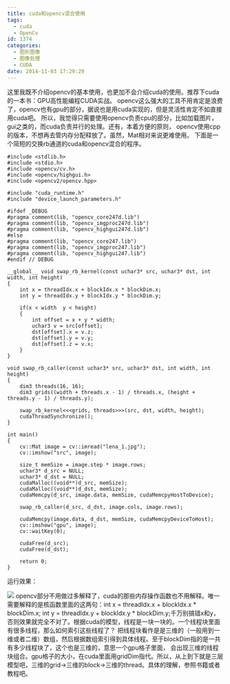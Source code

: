 ```yaml
---
title: cuda和opencv混合使用
tags:
  - cuda
  - OpenCv
id: 1374
categories:
  - 图形图像
  - 图像处理
  - CUDA
date: 2014-11-03 17:29:29
---
```


这里我既不介绍opencv的基本使用，也更加不会介绍cuda的使用。推荐下cuda的一本书：GPU高性能编程CUDA实战。
opencv这么强大的工具不用肯定是浪费了，opencv也有gpu的部分，据说也是用cuda实现的，但是灵活性肯定不如直接用cuda吧。
所以，我觉得只需要使用opencv负责cpu的部分，比如加载图片，gui之类的，而cuda负责并行的处理。还有，本着方便的原则，
opencv使用cpp的版本，不想再去管内存分配释放了。虽然，Mat相对来说更难使用。
下面是一个简短的交换rb通道的cuda和opencv混合的程序。

``` stylus
#include <stdlib.h>
#include <stdio.h>
#include <opencv/cv.h>
#include <opencv/highgui.h>
#include <opencv2/opencv.hpp>

#include "cuda_runtime.h"
#include "device_launch_parameters.h"

#ifdef _DEBUG
#pragma comment(lib, "opencv_core247d.lib")
#pragma comment(lib, "opencv_imgproc247d.lib")
#pragma comment(lib, "opencv_highgui247d.lib")
#else
#pragma comment(lib, "opencv_core247.lib")
#pragma comment(lib, "opencv_imgproc247.lib")
#pragma comment(lib, "opencv_highgui247.lib")
#endif // DEBUG

__global__ void swap_rb_kernel(const uchar3* src, uchar3* dst, int width, int height)
{
    int x = threadIdx.x + blockIdx.x * blockDim.x;
    int y = threadIdx.y + blockIdx.y * blockDim.y;

    if(x < width  y < height)
    {
        int offset = x + y * width;
        uchar3 v = src[offset];
        dst[offset].x = v.z;
        dst[offset].y = v.y;
        dst[offset].z = v.x;
    }
}

void swap_rb_caller(const uchar3* src, uchar3* dst, int width, int height)
{
    dim3 threads(16, 16);
    dim3 grids((width + threads.x - 1) / threads.x, (height + threads.y - 1) / threads.y);

    swap_rb_kernel<<<grids, threads>>>(src, dst, width, height);
    cudaThreadSynchronize();
}

int main()
{
    cv::Mat image = cv::imread("lena_1.jpg");
    cv::imshow("src", image);

    size_t memSize = image.step * image.rows;
    uchar3* d_src = NULL;
    uchar3* d_dst = NULL;
    cudaMalloc((void**)d_src, memSize);
    cudaMalloc((void**)d_dst, memSize);
    cudaMemcpy(d_src, image.data, memSize, cudaMemcpyHostToDevice);

    swap_rb_caller(d_src, d_dst, image.cols, image.rows);

    cudaMemcpy(image.data, d_dst, memSize, cudaMemcpyDeviceToHost);
    cv::imshow("gpu", image);
    cv::waitKey(0);

    cudaFree(d_src);
    cudaFree(d_dst);

    return 0;
}
```

运行效果：

[![](https://c2.staticflickr.com/8/7795/26842443314_eb03e5fc25_o.png)](https://c2.staticflickr.com/8/7795/26842443314_eb03e5fc25_o.png)
opencv部分不用做过多解释了，cuda的那些内存操作函数也不用解释。唯一需要解释的是核函数里面的这两句：int x = threadIdx.x + blockIdx.x \* blockDim.x;
int y = threadIdx.y + blockIdx.y \* blockDim.y;千万别搞错x和y，否则效果就完全不对了。根据cuda的模型，线程是一块一块的。一个线程块里面有很多线程，那么如何索引这些线程了？
把线程块看作是是三维的（一般用到一维或者二维）数组，然后根据数组索引得到具体线程。至于blockDim指的是一共有多少线程块了，这个也是三维的，意思一个gpu格子里面，
会出现三维的线程块组合。gpu格子的大小，在cuda里面用gridDim指代。所以，从上到下就是三层模型吧，三维的grid->三维的block->三维的thread。具体的理解，参照书籍或者教程吧。